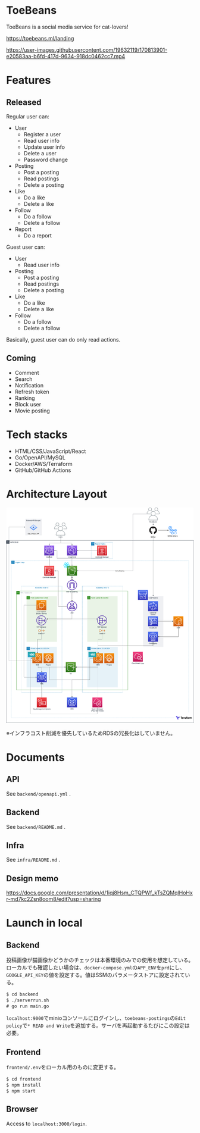 # ToeBeans
ToeBeans is a social media service for cat-lovers!

https://toebeans.ml/landing

https://user-images.githubusercontent.com/19632119/170813901-e20583aa-b6fd-417d-9634-918dc0462cc7.mp4

# Features
## Released
Regular user can:

- User
  - Register a user
  - Read user info
  - Update user info
  - Delete a user
  - Password change
- Posting
  - Post a posting
  - Read postings
  - Delete a posting
- Like
  - Do a like
  - Delete a like
- Follow
  - Do a follow
  - Delete a follow
- Report
  - Do a report

Guest user can:

- User
  - Read user info
- Posting
  - Post a posting
  - Read postings
  - Delete a posting
- Like
  - Do a like
  - Delete a like
- Follow
  - Do a follow
  - Delete a follow

Basically, guest user can do only read actions.

## Coming
- Comment
- Search
- Notification
- Refresh token
- Ranking
- Block user
- Movie posting

# Tech stacks
- HTML/CSS/JavaScript/React
- Go/OpenAPI/MySQL
- Docker/AWS/Terraform
- GitHub/GitHub Actions

# Architecture Layout
![Architecture](material/ToeBeans%20Architecture.drawio.png)

※インフラコスト削減を優先しているためRDSの冗長化はしていません。

# Documents
## API
See `backend/openapi.yml` .

## Backend
See `backend/README.md` .

## Infra
See `infra/README.md` .

## Design memo
https://docs.google.com/presentation/d/1iqj8Hsm_CTQPWf_kTsZQMqlHoHxr-md7kc2Zsn8oom8/edit?usp=sharing

# Launch in local
## Backend
投稿画像が猫画像かどうかのチェックは本番環境のみでの使用を想定している。ローカルでも確認したい場合は、`docker-compose.yml`の`APP_ENV`を`prd`にし、`GOOGLE_API_KEY`の値を設定する。値はSSMのパラメータストアに設定されている。

```
$ cd backend
$ ./serverrun.sh
# go run main.go
```

`localhost:9000`でminioコンソールにログインし、`toebeans-postings`の`Edit policy`で`* READ and Write`を追加する。サーバを再起動するたびにこの設定は必要。

## Frontend
`frontend/.env`をローカル用のものに変更する。

```
$ cd frontend
$ npm install
$ npm start
```

## Browser
Access to `localhost:3000/login`.
